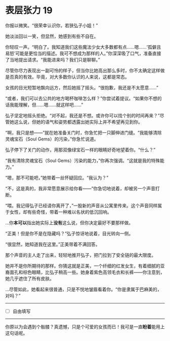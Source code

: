 # 表层张力 19

你报以微笑。“很荣幸认识你，若狭弘子小姐！”

她淡淡回以一笑，但显然，她感到有些不自在。

你轻叹一声。“明白了。我知道我们这些魔法少女大多数都有点……嗯……‘孤僻且易怒’可能是更恰当的描述。我可不想成为那样的人。”你深深吸了口气，准备直接了当地提出请求。“我能进来吗？我们只是聊聊。”

尽管你尽力表现出一副可怜的样子，但当你比她高出那么多时，你不太确定这样做是否真的有效。毕竟，对大多数你认识的人来说，这都是常态。

女孩的目光短暂地飘向远方，然后她摇了摇头。“很抱歉，我还是不太愿意……”

“或者，我们可以去公共的地方喝杯咖啡怎么样？”你尝试着提议。“如果你不想的话我能理解，但……嗯……就这样吧……”

弘子坚定地摇头拒绝。“对不起，我还是不想。或许你可以找个别的时间再来？”尽管她这么说，但她的语气和姿势都透露出她实际上并不希望再见到你。

“啊，我只是想——”就在她准备关门时，你急忙把一只脚伸进门缝。“我能够清除灵魂宝石（Soul Gems）的污染，”你急忙说道。

弘子停下了关门的动作，用那双像绿宝石一样的眼睛好奇地望着你。“什么？”

“我有清除灵魂宝石（Soul Gems）污染的能力，”你再次强调。“这就是我的特殊能力。”

“嗯，那不可能吧，”她带着一丝怀疑回应。“我认为？”

“不，这是真的，我非常愿意展示给你看——”你急切地说着，却被另一个声音打断。

“喂。我记得弘子已经请你离开了，”一股新的声音从公寓里传来。这个声音同样属于女性，却有些奇怪，带着一种难以名状的低沉回响。

...你**本可以**指出她实际上**没有**这么说，但你决定最好不要那样做。

“正美！但是你不是在隐藏吗？”弘子惊讶地说着，目光转向一侧。

“很显然，她知道我在这里。”正美带着不满回答。

那个声音的主人走了出来，轻轻地推开弘子，把门拉到了安全链的最大限度。

她并不是你所期待的那样。你猜这就是正美，一个纤细的红发女生，有着细腻的亚裔面孔和棕色眼睛，比弘子稍高一些。她身着紫色高领毛衣和长裤——你注意到，她几乎遮住了所有皮肤。

...尽管如此，她看起来很普通，只是不悦地皱眉看着你。“你是隶属于巴麻美的，对吗？”

---

- [ ] 自由填写

---

你原以为会遇到个骷髅？真遗憾，只是个可爱的女孩而已！我可是一直**盼着**能用上这句话呢。
